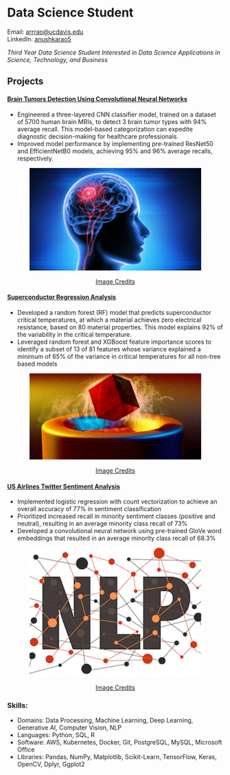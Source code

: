 # Data Science Student

  Email: [arrrao@ucdavis.edu](mailto:arrrao@ucdavis.edu)  
  LinkedIn: [anushkarao5](https://www.linkedin.com/in/anushkarao5/)


*Third Year Data Science Student Interested in Data Science Applications in Science, Technology, and Business*
## Projects 

#### [Brain Tumors Detection Using Convolutional Neural Networks](https://github.com/anushkarao5/BrainTumorDetectionCNN)
- Engineered a three-layered CNN classifier model, trained on a dataset of 5700 human brain MRIs, to detect 3 brain tumor types with 94% average recall. This model-based categorization can expedite diagnostic decision-making for healthcare professionals. 
- Improved model performance by implementing pre-trained ResNet50 and EfficientNetB0 models, achieving 95% and 96% average recalls, respectively.
<p align="center">
  <img src="assets/Images/brain_tumor.jpeg" alt="Image Alt Text" width="400px" height="auto">
</p>
<p align="center">
  <a href="https://awaregleneaglesglobalhospitallbnagar.com/health-plus-blog/what-are-the-common-sign-and-symptoms-of-a-brain-tumour/">Image Credits</a>
</p>

#### [Superconductor Regression Analysis](https://github.com/anushkarao5/SuperconductorRegressionAnalysis?tab=readme-ov-file)
- Developed a random forest (RF) model that predicts superconductor critical temperatures, at which a material achieves zero electrical resistance, based on 80 material properties. This model explains 92% of the variability in the critical temperature.
- Leveraged random forest and XGBoost feature importance scores to identify a subset of 13 of 81 features whose variance explained a minimum of 65% of the variance in critical temperatures for all non-tree based models
<p align="center">
  <img src="assets/Images/superconductor.png" alt="Image Alt Text" width="400px" height="auto">
</p>
<p align="center">
  <a href="https://futurism.com/claim-room-temperature-superconductor-tearing-apart">Image Credits</a>
</p>


#### [US Airlines Twitter Sentiment Analysis](https://github.com/anushkarao5/USAirlinesSentimentAnalysis?tab=readme-ov-file)

- Implemented logistic regression with count vectorization to achieve an overall accuracy of 77% in sentiment classification 
- Prioritized increased recall in minority sentiment classes (positive and neutral), resulting in an average minority class recall of 73%
- Developed a convolutional neural network using pre-trained GloVe word embeddings that resulted in an average minority class recall of 68.3%
<p align="center">
  <img src="assets/Images/nlp.jpeg" alt="Image Alt Text" width="400px" height="auto">
</p>
<p align="center">
  <a href="https://www.dataversity.net/what-is-natural-language-processing-nlp/">Image Credits</a>
</p>

### Skills:
- Domains: Data Processing, Machine Learning, Deep Learning, Generative AI, Computer Vision, NLP
- Languages: Python, SQL, R
- Software: AWS, Kubernetes, Docker, Git, PostgreSQL, MySQL, Microsoft Office
- Libraries: Pandas, NumPy, Matplotlib, Scikit-Learn, TensorFlow, Keras, OpenCV, Dplyr, Ggplot2


